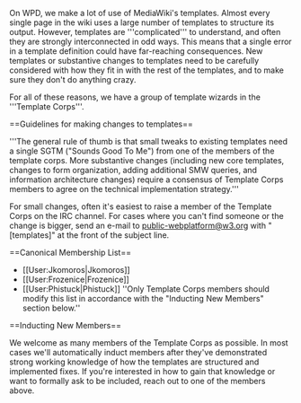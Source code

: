 On WPD, we make a lot of use of MediaWiki's templates. Almost every single page in the wiki uses a large number of templates to structure its output. However, templates are '''complicated''' to understand, and often they are strongly interconnected in odd ways. This means that a single error in a template definition could have far-reaching consequences. New templates or substantive changes to templates need to be carefully considered with how they fit in with the rest of the templates, and to make sure they don't do anything crazy.

For all of these reasons, we have a group of template wizards in the '''Template Corps'''.

==Guidelines for making changes to templates==

'''The general rule of thumb is that small tweaks to existing templates need a single SGTM ("Sounds Good To Me") from one of the members of the template corps. More substantive changes (including new core templates, changes to form organization, adding additional SMW queries, and information architecture changes)  require a consensus of Template Corps members to agree on the technical implementation strategy.'''

For small changes, often it's easiest to raise a member of the Template Corps on the IRC channel. For cases where you can't find someone or the change is bigger, send an e-mail to public-webplatform@w3.org with "[templates]" at the front of the subject line.

==Canonical Membership List==
* [[User:Jkomoros|Jkomoros]]
* [[User:Frozenice|Frozenice]]
* [[User:Phistuck|Phistuck]]
''Only Template Corps members should modify this list in accordance with the "Inducting New Members" section below.''

==Inducting New Members==

We welcome as many members of the Template Corps as possible. In most cases we'll automatically induct members after they've demonstrated strong working knowledge of how the templates are structured and implemented fixes. If you're interested in how to gain that knowledge or want to formally ask to be included, reach out to one of the members above.